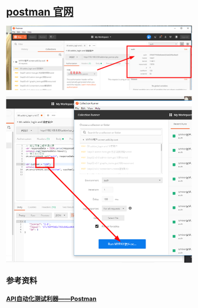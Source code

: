 # [postman 官网](https://www.getpostman.com/collection)


![postman](./360截图20180619173225167.png)


![postman](./360截图20180619174909103.png)





## 参考资料
### [API自动化测试利器——Postman](http://bayescafe.com/tools/use-postman-to-test-api-automatically.html)

